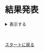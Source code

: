 # 結果発表

<details><summary>表示する</summary>
あなたは2完です！再チャレンジしよう！
</details>

<br>
<br>

[スタートに戻る](gate.md)